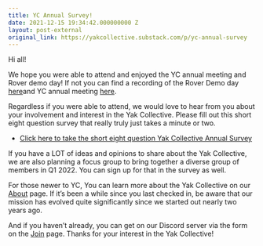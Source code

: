 ```yaml
---
title: YC Annual Survey!
date: 2021-12-15 19:34:42.000000000 Z
layout: post-external
original_link: https://yakcollective.substack.com/p/yc-annual-survey
---
```


Hi all!

We hope you were able to attend and enjoyed the YC annual meeting and Rover demo day! If not you can find a recording of the Rover Demo day [here](https://www.youtube.com/watch?v=bu2L5gtmHsc)and YC annual meeting [here](https://www.youtube.com/watch?v=ibukk4wcIiY).

Regardless if you were able to attend, we would love to hear from you about your involvement and interest in the Yak Collective. Please fill out this short eight question survey that really truly just takes a minute or two.

- [Click here to take the short eight question Yak Collective Annual Survey](https://docs.google.com/forms/d/e/1FAIpQLSfJBzL_CFX2aBZP60Be-Cghn0rzaM3V48g7eUanM8BfHEh_Qg/viewform?usp=sf_link)

If you have a LOT of ideas and opinions to share about the Yak Collective, we are also planning a focus group to bring together a diverse group of members in Q1 2022. You can sign up for that in the survey as well.

For those newer to YC, You can learn more about the Yak Collective on our [About](https://www.yakcollective.org/about/) page. If it’s been a while since you last checked in, be aware that our mission has evolved quite significantly since we started out nearly two years ago.

And if you haven’t already, you can get on our Discord server via the form on the [Join](https://www.yakcollective.org/join/) page. Thanks for your interest in the Yak Collective!

